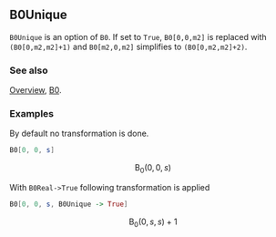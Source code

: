 ## B0Unique

`B0Unique` is an option of `B0`. If set to `True`, `B0[0,0,m2]` is replaced with `(B0[0,m2,m2]+1)` and `B0[m2,0,m2]` simplifies to `(B0[0,m2,m2]+2)`.

### See also

[Overview](Extra/FeynCalc.md), [B0](B0.md).

### Examples

By default no transformation is done.

```mathematica
B0[0, 0, s]
```

$$\text{B}_0(0,0,s)$$

With `B0Real->True` following transformation is applied

```mathematica
B0[0, 0, s, B0Unique -> True]
```

$$\text{B}_0(0,s,s)+1$$
